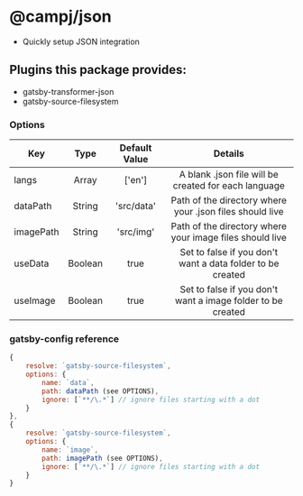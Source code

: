 # @campj/json

- Quickly setup JSON integration

## Plugins this package provides:

- gatsby-transformer-json
- gatsby-source-filesystem

### Options

| Key       |  Type   | Default Value |                           Details                           |
| --------- | :-----: | :-----------: | :---------------------------------------------------------: |
| langs     |  Array  |    ['en']     |    A blank .json file will be created for each language     |
| dataPath  | String  |  'src/data'   |  Path of the directory where your .json files should live   |
| imagePath | String  |   'src/img'   |  Path of the directory where your image files should live   |
| useData   | Boolean |     true      | Set to false if you don't want a data folder to be created  |
| useImage  | Boolean |     true      | Set to false if you don't want a image folder to be created |

### gatsby-config reference

```javascript
{
    resolve: `gatsby-source-filesystem`,
    options: {
        name: `data`,
        path: dataPath (see OPTIONS),
        ignore: [`**/\.*`] // ignore files starting with a dot
    }
},
{
    resolve: `gatsby-source-filesystem`,
    options: {
        name: `image`,
        path: imagePath (see OPTIONS),
        ignore: [`**/\.*`] // ignore files starting with a dot
    }
}
```
